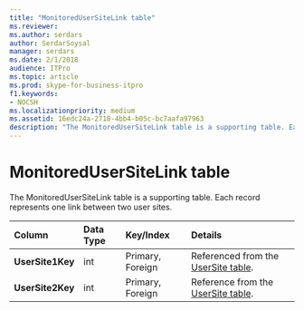 ```yaml
---
title: "MonitoredUserSiteLink table"
ms.reviewer: 
ms.author: serdars
author: SerdarSoysal
manager: serdars
ms.date: 2/1/2018
audience: ITPro
ms.topic: article
ms.prod: skype-for-business-itpro
f1.keywords:
- NOCSH
ms.localizationpriority: medium
ms.assetid: 16edc24a-2718-4bb4-b05c-bc7aafa97963
description: "The MonitoredUserSiteLink table is a supporting table. Each record represents one link between two user sites."
---
```


# MonitoredUserSiteLink table
 
The MonitoredUserSiteLink table is a supporting table. Each record represents one link between two user sites.
  
|**Column**|**Data Type**|**Key/Index**|**Details**|
|:-----|:-----|:-----|:-----|
|**UserSite1Key** <br/> |int  <br/> |Primary, Foreign  <br/> |Referenced from the [UserSite table](usersite.md).  <br/> |
|**UserSite2Key** <br/> |int  <br/> |Primary, Foreign  <br/> |Reference from the [UserSite table](usersite.md).  <br/> |
   

